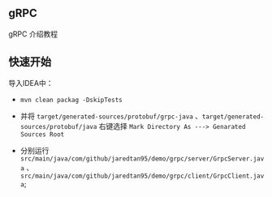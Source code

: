 ## gRPC

gRPC 介绍教程

## 快速开始

导入IDEA中：

- `mvn clean packag -DskipTests`

- 并将 `target/generated-sources/protobuf/grpc-java` 、`target/generated-sources/protobuf/java` 
右键选择 `Mark Directory As ---> Genarated Sources Root`

- 分别运行 `src/main/java/com/github/jaredtan95/demo/grpc/server/GrpcServer.java` 、`src/main/java/com/github/jaredtan95/demo/grpc/client/GrpcClient.java`;
